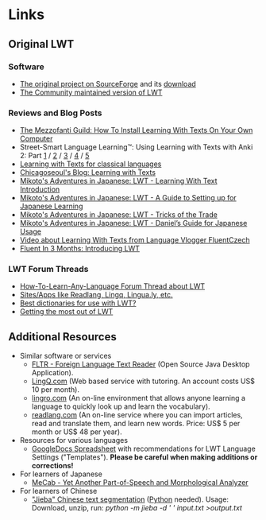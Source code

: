 # Links

## Original LWT

### Software

* [The original project on SourceForge](http://sourceforge.net/projects/learning-with-texts/) and its [download](http://sourceforge.net/projects/learning-with-texts/files/)
* [The Community maintained version of LWT](https://github.com/HugoFara/lwt)
  
### Reviews and Blog Posts
    
*   [The Mezzofanti Guild: How To Install Learning With Texts On Your Own Computer](https://www.mezzoguild.com/how-to-install-learning-with-texts-lwt/)
*   Street-Smart Language Learning™: Using Learning with Texts with Anki 2: Part [1](http://www.streetsmartlanguagelearning.com/2012/12/using-learning-with-texts-with-anki-2.html) / [2](http://www.streetsmartlanguagelearning.com/2013/01/using-learning-with-texts-with-anki-2.html) / [3](http://www.streetsmartlanguagelearning.com/2013/01/using-learning-with-texts-with-anki-2_8.html) / [4](http://www.streetsmartlanguagelearning.com/2013/01/using-learning-with-texts-with-anki-2_15.html) / [5](http://www.streetsmartlanguagelearning.com/2013/01/using-learning-with-texts-with-anki-2_21.html)
*   [Learning with Texts for classical languages](https://diyclassics.com/2014/04/11/learning-with-texts-for-classical-languages/)
*   [Chicagoseoul's Blog: Learning with Texts](http://chicagoseoul.wordpress.com/2011/07/19/learning-with-texts/)
*   [Mikoto's Adventures in Japanese: LWT - Learning With Text Introduction](http://mikotoneko.wordpress.com/2012/03/09/lwtp1/)
*   [Mikoto's Adventures in Japanese: LWT - A Guide to Setting up for Japanese Learning](http://mikotoneko.wordpress.com/2012/03/13/lwt-a-guide-to-setting-up-for-japanese-learning/)
*   [Mikoto's Adventures in Japanese: LWT - Tricks of the Trade](http://mikotoneko.wordpress.com/2012/04/06/lwt-tricks-of-the-trade/)
*   [Mikoto's Adventures in Japanese: LWT - Daniel’s Guide for Japanese Usage](http://mikotoneko.wordpress.com/2012/04/17/lwt-daniels-guide-for-japanese-useage/)
*   [Video about Learning With Texts from Language Vlogger FluentCzech](http://www.youtube.com/watch?v=QSLPOATWAU4)
*   [Fluent In 3 Months: Introducing LWT](http://www.fluentin3months.com/learning-with-texts/)  
    
### LWT Forum Threads
*   [How-To-Learn-Any-Language Forum Thread about LWT](http://how-to-learn-any-language.com/forum/forum_posts.asp?TID=28312&PN=1&TPN=1)
*   [Sites/Apps like Readlang, Lingq, Lingua.ly, etc.](https://forum.language-learners.org/viewtopic.php?f=19&t=1993)
*   [Best dictionaries for use with LWT?](https://forum.language-learners.org/viewtopic.php?f=19&t=5648)
*   [Getting the most out of LWT](https://forum.language-learners.org/viewtopic.php?f=19&t=7156)
    
## Additional Resources
*   Similar software or services
    *   [FLTR - Foreign Language Text Reader](https://sourceforge.net/projects/foreign-language-text-reader/) (Open Source Java Desktop Application).
    *   [LingQ.com](http://lingq.com) (Web based service with tutoring. An account costs US$ 10 per month).
    *   [lingro.com](http://lingro.com/) (An on-line environment that allows anyone learning a language to quickly look up and learn the vocabulary).
    *   [readlang.com](http://readlang.com/) (An on-line service where you can import articles, read and translate them, and learn new words. Price: US$ 5 per month or US$ 48 per year).
*   Resources for various languages
    *   [GoogleDocs Spreadsheet](http://tinyurl.com/cbpndlt) with recommendations for LWT Language Settings ("Templates").  **Please be careful when making additions or corrections!**
*   For learners of Japanese
    *   [MeCab - Yet Another Part-of-Speech and Morphological Analyzer](http://taku910.github.io/mecab/)
*   For learners of Chinese
    *   ["Jieba" Chinese text segmentation](https://github.com/fxsjy/jieba) ([Python](https://www.python.org/) needed). Usage: Download, unzip, run: _python -m jieba -d ' ' input.txt >output.txt_